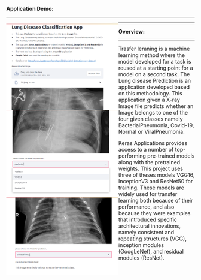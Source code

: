 <b>Application Demo:</b>
<hr/>
<div>
<img src="https://github.com/J-R-1/J-R-1/blob/main/Transfer%20Learning/Lung%20Disease%20Prediction/Screenshot%20(164).png" width="300" style="float: left;" />

<img src="https://github.com/J-R-1/J-R-1/blob/main/Transfer%20Learning/Lung%20Disease%20Prediction/Screenshot%20(165).png" width="300" style="float: left;" />

<img src="https://github.com/J-R-1/J-R-1/blob/main/Transfer%20Learning/Lung%20Disease%20Prediction/Screenshot%20(166).png" width="300" style="float: left;" />
</div>
<hr/>

<b>Overview:</b>
<hr />

Trasfer leraning is a machine learning method where the model developed for a task is reused at a starting point for a model on a second task. The Lung disease Prediction is an application developed based on this methodology. This application given a X-ray Image file predicts 
whether an Image belongs to one of the four given classes namely BacterialPneumonia, Covid-19, Normal or ViralPneumonia.<br/>

Keras Applications provides access to a number of top-performing pre-trained models along with the pretrained weights.
This project uses three of theses models VGG16, InceptionV3 and ResNet50 for training. These models are widely used for transfer learning both because of their performance,
and also because they were examples that introduced specific architectural innovations, namely consistent and repeating structures (VGG), inception modules (GoogLeNet), and residual modules (ResNet).


